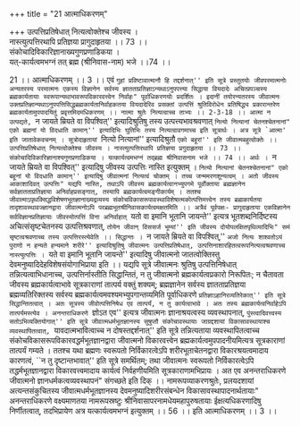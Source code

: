 +++
title = "21 आत्माधिकरणम्"

+++
उत्पत्तिप्रतिषेधात् नित्यत्वोक्तेश्च जीवस्य ।   
नास्त्युत्पत्तिरथापि प्रतिज्ञया प्रागुदाहृतया ।। 73 ।।  
संकोचादिविकारिज्ञानाख्यगुणप्रणाडिकया ।  
यत्-कार्यत्वमभग्नं तत् ब्रह्म (श्रीनिवास-नाम) भजे ।।74 ।।  
  
21 ।। आत्माधिकरणम् ।। 3 ।। एवं ``गुहां प्रविष्टावात्मानौ हि तद्दर्शनात्'' इति सूत्रे प्रस्तुतयोः जीवपरमात्मनोः अन्यतरस्य परमात्मनः एकस्य विज्ञानेन सर्वस्य ज्ञातताप्रतिज्ञाऽन्यथाऽनुपपत्त्या सिद्धाया वियदादेः अचित्प्रपञ्चस्य ब्रह्मकार्यतायाः स्वरूपान्यथाभावरूपविकारवत्त्वेन निर्वाहः" पूर्वाधिकरणयोः प्रदर्शितः । इदानीं तयोरन्यतरस्य जीवात्मनः उक्तप्रतिज्ञान्यथाऽनुपपत्तिसिद्धब्रह्मकार्यतानिर्वाहकतया वियदादेरिव प्रसक्तां उत्पत्तिं श्रुतिविरोधेन प्रतिषिद्ध्य प्रकारान्तरेण ब्रह्मकार्यतामुपपादयितुं प्रवृत्तमिदमधिकरणम् ।। नात्मा श्रुतेः नित्यत्वाच्च ताभ्यः ।। 2-3-18 ।। आत्मा न उत्पद्यते, ``न जायते म्रियते वा विपश्वित्'' इत्यादिश्रुतिषु तस्य उत्पत्त्यभावश्रवणात् ``नित्यो नित्यानां चेतनश्चेतनानां" एको ब्रह्मनां यो विदधाति कामान्'' इत्यादिभिः घुतिभिः तस्य नित्यत्वावगमाच्च इति सूत्रार्थः । अत्र सूत्रे `आत्मा' इति जातावेकवचनम् । सूत्रोदाहृतायां ``नित्यो नित्यानां'' इत्यादिश्रुतौ ``एको बहूरां'' इति जीवात्मबहुत्वोक्तेः ।। उत्पत्तिप्रतिषेधात् नित्यत्वोक्तेश्च जीवस्य । नास्त्युत्पत्तिरथापि प्रतिज्ञया प्रगुदाहृतया ।। 73 ।। संकोचादिविकारिज्ञानाश्यगुणप्रणाडिकया । यत्कार्यत्वमभग्नं तद्ब्रह्म श्रीनिवासनाम भजे ।। 74 ।। अर्थः । ``न जायते म्रियते वा विपश्वित्'' इत्यादिषु जीवस्य उत्पत्तिः नास्ति इत्युक्तम् । ``नित्यो नित्यानां चेतनश्चेतनानां" एको बहूनां यो विदधाति कामान्'' इत्यादिषु जीवात्मनां नित्यत्वं चोक्तम् । तच्च जन्ममरणशून्यत्वम् । अतो जीवस्य आकाशादिवत् उत्पत्तिः" यद्यपि नास्ति, तथाऽपि जीवस्य ब्रह्मकार्यत्वानभ्युपगमे पूर्वोक्ताया ब्रह्मज्ञानेन सर्वज्ञातताप्रतिज्ञाया अनिर्वाहप्रसङ्गात्, तस्यापि ब्रह्मकार्यत्वमङ्गीकार्यम् । ततश्च जीवात्माऽपृथक्सिद्धविशेषणभूतज्ञानाख्यद्रव्यस्य संकोचविकासरूपावस्थाविशेषात्मकोत्पत्तिमत्त्वेन तस्य ब्रह्मकार्यतया तादृशावस्थावज्ज्ञानद्वारा जीवात्मनोऽपि परब्रह्मभूतश्रीनिवासकार्यत्वमक्षतमिति ।। अत्रैवं पूर्वपक्षः- प्रागुदाहृताया एकविज्ञानेन सर्वविज्ञानप्रतिज्ञायाः जीवस्योत्पत्तिं विना अनिर्वाहात् ``यतो वा इमानि भूतानि जायन्ते'' इत्यत्र भूतशब्दनिर्दिष्टस्य अचित्संसृष्टचेतनस्य उत्पत्तिश्रवणात्, ``तोयेन जीवान् विससर्ज भूम्यां'' इति जीवस्य दोयोपलक्षितपृथिव्यादिभिः" समं सृष्टत्वश्रवणाच्च तस्य उत्पत्तिरस्त्येवेति ।। सिद्धान्तः । ``न जायते म्रियते वा विपश्वित्,'' ``अजो नित्यः शाश्वतोऽयं पुराणो न हन्यते हन्यमाने शरीरे'' इत्यादिश्रुतिषु जीवात्मनः उत्पत्तिप्रतिषेधात्, उत्पत्तिनाशारहितत्वरूपनित्यत्वश्रवणाच्च नास्त्युत्पत्तिः । ``यते वा इमानि भूतानि जायन्ते'' इत्यादिषु जीवात्मनो जातत्वोक्तिस्तु देवमनुष्यादिदेहविशेषसंयोगाभिप्राया इति ।। यद्यपि सूत्रे जीवात्मनः श्रुतिषु उत्पत्तिनिषेधात् तन्नित्यत्वाभिधानाच्च, उत्पत्तिर्नास्तीति सिद्धान्तितं, न तु जीवात्मनो ब्रह्मकार्यत्वप्रकारो निरूपितः; न चैतावता जीवस्य ब्रह्मकार्यत्वाभावे सूत्रकाराणां तात्पर्य वक्तुं शक्यम्; ब्रह्मज्ञानेन सर्वस्य ज्ञातताप्रतिज्ञया ब्रह्मव्यतिरिक्तस्य सर्वस्य ब्रह्मकार्यत्वमवश्यमभ्युपगान्तव्यमिति पूर्वाधिकरणे ``प्रतिज्ञाऽहानिरव्यतिरेकात्'' इति सूत्रे सिद्धान्तितत्वात् । अतः सूत्रस्य जीवोत्पत्तिनिषेध एव तात्पर्यं, न तु कार्यत्वाभावे । अतः तस्य ब्रह्मकार्यत्वनिर्वाहेऽपि तात्पर्यमस्त्येव । अनन्तराधिकरणे ``ज्ञोऽत एव'' इत्यत्र जीवात्मनः ज्ञानाश्रयत्वस्य व्यवस्थापनात्, ``पुंस्त्वादिवत्त्वस्य सतोऽभिव्यक्तियोगात्'' इति सूत्रे जीवात्मधर्मभूतज्ञानस्य सुषुप्तौ संकोचावस्थायाः जाग्रद्दशायां विकासावस्थायाश्च व्यवस्थापितत्वात्, ``यावदात्मभावित्वाच्च न दोषस्तद्दर्शनात्'' इति सूत्रे तन्नित्यताया व्यवस्थापितत्वाच्च संकोचविकासरूपविकारवद्धर्मभूतज्ञानद्वारा जीवात्मनो विकारवत्त्वेन ब्रह्मकार्यत्वमुपपादनीयमित्यत्र सूत्रकाराणां तात्पर्यं गम्यते । ततश्च यथा ब्रह्मणः स्वरूपतो निर्विकारत्वेऽपि शरीरभूताचेतनद्वारा विकारश्रयत्वमादाय कारणत्वं, ``न तु दृष्टान्तभावात्'' इति सूत्रे समर्थितम्; तथा जीवात्मनः स्वरूपतो निर्विकारत्वेऽपि तद्धर्मभूतज्ञानद्वारा विकारवत्त्वमादाय कार्यत्वं निर्वहणीयमिति सूत्रकाराणामभिप्रायः । अत एव अनन्तराधिकरणे जीवात्मनो ज्ञानधर्मकत्वव्यवस्थापनं" संगच्छते इति दिक् ।। नामरूपव्याकरणश्रुतेः, प्रलयदशायां अत्यन्तसंकुचितस्य जीवात्मधर्मभूतज्ञानस्य देवमनुष्यादिशरीरसंबन्धेन विकासावस्थापादनार्थतायाः" अनन्तराधिकरणे वक्ष्यमाणतया नामरूपस्रष्टुः श्रीनिवासापरनामधेयमहापुरुषतायाः ईक्षत्यधिकरणादिषु निर्णीतत्वात्, तदभिप्रायेण अत्र यत्कार्यत्वमभग्नं इत्युक्तम् ।। 56 ।। इति आत्माधिकरणम् ।। 3 ।।